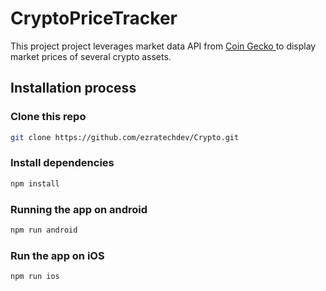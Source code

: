 
# CryptoPriceTracker

This project project leverages market data API from [Coin Gecko ](''https://coingecko.com/') to display market prices of several crypto assets. 

## Installation process

### Clone this repo

```bash
git clone https://github.com/ezratechdev/Crypto.git
```

### Install dependencies

```bash
npm install
```

### Running the app on android

```bash
npm run android
```


### Run the app on iOS

```bash
npm run ios
```

